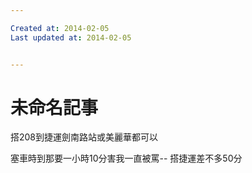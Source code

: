 ```yaml
---

Created at: 2014-02-05
Last updated at: 2014-02-05


---
```


# 未命名記事


搭208到捷運劍南路站或美麗華都可以

塞車時到那要一小時10分害我一直被罵--
搭捷運差不多50分

